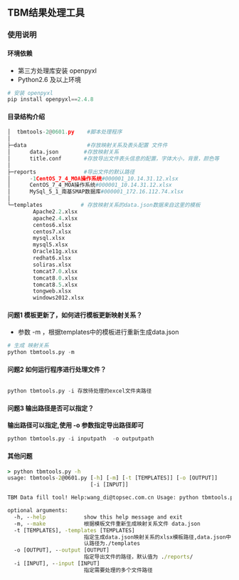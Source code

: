

## TBM结果处理工具

### 使用说明

#### 环境依赖

- 第三方处理库安装 openpyxl
- Python2.6 及以上环境

```python
# 安装 openpyxl
pip install openpyxl==2.4.8
```

#### 目录结构介绍

```python
│  tbmtools-2@0601.py    #脚本处理程序
│
├─data                   #存放映射关系及表头配置 文件件
│      data.json        #存放映射关系
│      title.conf       #存放导出文件表头信息的配置，字体大小，背景，颜色等
│
├─reports               #导出文件的默认路径
│      -1CentOS_7_4_MOA操作系统#000001_10.14.31.12.xlsx  
│      CentOS_7_4_MOA操作系统#000001_10.14.31.12.xlsx
│      MySql_5_1_南基SMAP数据库#000001_172.16.112.74.xlsx
│
└─templates            # 存放映射关系的data.json数据来自这里的模板
        Apache2.2.xlsx
        apache2.4.xlsx
        centos6.xlsx
        centos7.xlsx
        mysql.xlsx
        mysql5.xlsx
        Oracle11g.xlsx
        redhat6.xlsx
        soliras.xlsx
        tomcat7.0.xlsx
        tomcat8.0.xlsx
        tomcat8.5.xlsx
        tongweb.xlsx
        windows2012.xlsx
```


#### 问题1 模板更新了，如何进行模板更新映射关系？

- 参数 -m ，根据templates中的模板进行重新生成data.json

```python
# 生成 映射关系
python tbmtools.py -m
```

#### 问题2 如何运行程序进行处理文件？

```python

python tbmtools.py -i 存放待处理的excel文件夹路径

```


#### 问题3 输出路径是否可以指定？

**输出路径可以指定,使用 -o 参数指定导出路径即可**

```python
python tbmtools.py -i inputpath  -o outputpath

```


#### 其他问题

```cmd
> python tbmtools.py -h
usage: tbmtools-2@0601.py [-h] [-m] [-t [TEMPLATES]] [-o [OUTPUT]]
                          [-i [INPUT]]

TBM Data fill tool! Help:wang_di@topsec.com.cn Usage: python tbmtools.py -h

optional arguments:
  -h, --help            show this help message and exit
  -m, --make            根据模板文件重新生成映射关系文件 data.json
  -t [TEMPLATES], -templates [TEMPLATES]
                        指定生成data.json映射关系的xlsx模板路径,data.json中的映射关系由该目录中的文件生成,默
                        认路径为./templates
  -o [OUTPUT], --output [OUTPUT]
                        指定导出文件的路径，默认值为 ./reports/
  -i [INPUT], --input [INPUT]
                        指定需要处理的多个文件路径

```